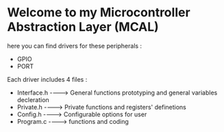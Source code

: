 # Welcome to my Microcontroller Abstraction Layer (MCAL)


here you can find drivers for these peripherals :


-  GPIO 
-  PORT



Each driver includes 4 files :

- Interface.h  ---->     General functions prototyping and general variables decleration
- Private.h    ---->     Private functions and registers' definetions
- Config.h     ---->     Configurable options for user
- Program.c    ---->     functions and coding 

